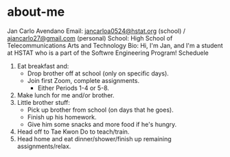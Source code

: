 # about-me
Jan Carlo Avendano
Email: jancarloa0524@hstat.org (school) / ajancarlo27@gmail.com (personal)
School: High School of Telecommunications Arts and Technology
Bio: Hi, I'm Jan, and I'm a student at HSTAT who is a part of the Softwre Engineering Program! 
Scheduele
1. Eat breakfast and:
    * Drop brother off at school (only on specific days).
    * Join first Zoom, complete assignments.
        * Either Periods 1-4 or 5-8.
2. Make lunch for me and/or brother.
3. Little brother stuff:
    * Pick up brother from school (on days that he goes).
    * Finish up his homework.
    * Give him some snacks and more food if he's hungry.
4. Head off to Tae Kwon Do to teach/train. 
5. Head home and eat dinner/shower/finish up remaining assignments/relax. 
